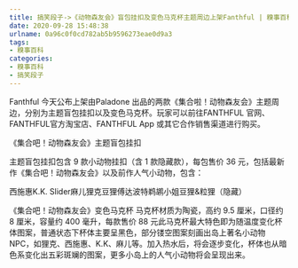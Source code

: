 ```yaml
---
title: 搞笑段子->《动物森友会》盲包挂扣及变色马克杯主题周边上架Fanthful | 糗事百科
date: 2020-09-28 15:48:38
urlname: 0a96c0f0cd782ab5b9596273eae0d9a3
tags: 
- 糗事百科
categories:
- 糗事百科
- 搞笑段子
---
```

Fanthful 今天公布上架由Paladone 出品的两款《集合啦！动物森友会》主题周边，分别为主题盲包挂扣以及变色马克杯。玩家可以前往FANTHFUL 官网、FANTHFUL官方淘宝店、FANTHFUL App 或其它合作销售渠道进行购买。

《集合吧！动物森友会》主题盲包挂扣 

主题盲包挂扣包含 9 款小动物挂扣（含 1 款隐藏款），每包售价 36 元，包括最新作《集合吧！动物森友会》以及前作人气小动物，包含：

西施惠K.K. Slider麻儿狸克豆狸傅达波特鹈鹕小姐豆狸&粒狸（隐藏）

《集合吧！动物森友会》变色马克杯 马克杯材质为陶瓷，高约 9.5 厘米，口径约 8 厘米，容量约 400 毫升，每款售价 88 元此马克杯最大特色即为随温度变化杯体图案，普通状态下杯体主要呈黑色，部分镂空图案刻画出岛上著名小动物 NPC，如狸克、西施惠、K.K、麻儿等。加入热水后，将会逐步变化，杯体也从暗色系变化出五彩斑斓的图案，更多小岛上的人气小动物将会呈现出来。


